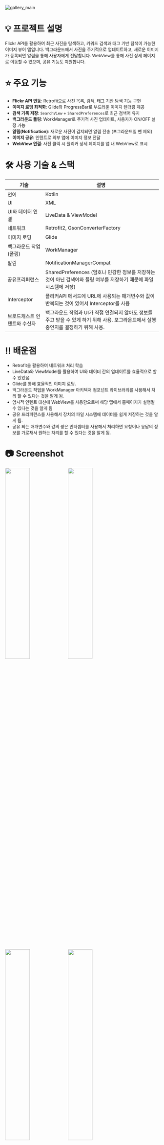 ![gallery_main](https://github.com/user-attachments/assets/967dbf31-c0cc-431a-ac97-3ac370838c12)

# 💡 프로젝트 설명

Flickr API를 활용하여 최근 사진을 탐색하고, 키워드 검색과 태그 기반 탐색이 가능한 이미지 뷰어 앱입니다. 
백그라운드에서 사진을 주기적으로 업데이트하고, 새로운 이미지가 등록되면 알림을 통해 사용자에게 전달합니다. 
WebView를 통해 사진 상세 페이지로 이동할 수 있으며, 공유 기능도 지원합니다.

# ⭐️ 주요 기능

- **Flickr API 연동**: Retrofit으로 사진 목록,  검색, 태그 기반 탐색 기능 구현
- **이미지 로딩 최적화**: Glide와 ProgressBar로 부드러운 이미지 렌더링 제공
- **검색 기록 저장**: `SearchView` + `SharedPreferences`로 최근 검색어 유지
- **백그라운드 폴링**: WorkManager로 주기적 사진 업데이트, 사용자가 ON/OFF 설정 가능
- **알림(Notification)**: 새로운 사진이 감지되면 알림 전송 (포그라운드일 땐 제외)
- **이미지 공유**: 인텐트로 외부 앱에 이미지 정보 전달
- **WebView 연결**: 사진 클릭 시 플리커 상세 페이지를 앱 내 WebView로 표시

# 🛠 사용 기술 & 스택

| 기술 | 설명                                                                             |
| --- |--------------------------------------------------------------------------------|
| 언어 | Kotlin                                                                         |
| UI | XML                                                                            |
| UI와 데이터 연결 | LiveData & ViewModel                                                           |
| 네트워크 | Retrofit2, GsonConverterFactory                                                |
| 이미지 로딩 | Glide                                                                          |
| 백그라운드 작업 (폴링) | WorkManager                                                                    |
| 알림 | NotificationManagerCompat                                                      |
| 공유프리퍼런스 | SharedPreferences (암호나 민감한 정보를 저장하는 것이 아닌 검색어와 폴링 여부를 저장하기 때문에 파일 시스템에 저장)     |
| Interceptor | 플리커API 메서드에 URL에 사용되는 매개변수와 값이 반복되는 것이 있어서 Interceptor를 사용                     |
| 브로드캐스트 인텐트와 수신자  | 백그라운드 작업과 UI가 직접 연결되지 않아도 정보를 주고 받을 수 있게 하기 위해 사용. 포그라운드에서 실행 중인지를 결정하기 위해 사용. |


# ‼️ 배운점

- Retrofit을 활용하여 네트워크 처리 학습
- LiveData와 ViewModel를 활용하여 UI와 데이터 간의 업데이트를 효율적으로 할 수 있었음.
- Glide를 통해 효율적인 이미지 로딩.
- 백그라운드 작업을 WorkManager 아키텍처 컴포넌트 라이브러리를 사용해서 처리 할 수 있다는 것을 알게 됨.
- 암시적 인텐트 대신에 WebView를 사용함으로써 해당 앱에서 홈페이지가 실행될 수 있다는 것을 알게 됨
- 공유 프리퍼런스를 사용해서 장치의 파일 시스템에 데이터를 쉽게 저장하는 것을 알게 됨.
- 공유 되는 매개변수와 값의 쌍은 인터셉터를 사용해서 처리하면 요청이나 응답의 정보를 가로채서 원하는 처리를 할 수 있다는 것을 알게 됨.

# 📷 Screenshot

<p float="left">
<img width="40%" src="https://github.com/user-attachments/assets/21e8c2f2-0ccf-4e77-9db4-c96ae6a9f118">

<img width="40%" src="https://github.com/user-attachments/assets/7ff7b7c5-44b8-4650-a0ec-8edba9102d22">
</p>


<p float="left">
<img width="40%" src="https://github.com/user-attachments/assets/5358e8be-129b-4bfe-9fb5-2a4818b5f115">

<img width="40%" src="https://github.com/user-attachments/assets/f7cc5842-0770-493f-bdee-889f6b4fcfff">
</p>


<p float="left">
<img width="40%" src="https://github.com/user-attachments/assets/a016f377-2368-4a63-91ac-29987c95216d">

<img width="40%" src="https://github.com/user-attachments/assets/963c3494-7f38-4f16-a335-41cb77f37999">
</p>
